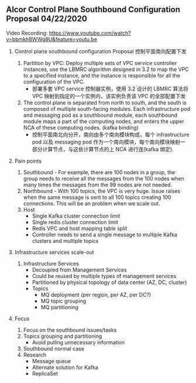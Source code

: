 ## Alcor Control Plane Southbound Configuration Proposal 04/22/2020

Video Recording: https://www.youtube.com/watch?v=bbmkhBWWg8U&feature=youtu.be

1. Control plane southbound configuration Proposal 控制平面南向配置下发
    1.  Partition by VPC: Deploy multiple sets of VPC service controller instances, use the LBMRC algorithm designed in 3.2 to map the VPC to a specified instance, and the instance is responsible for all the configuration of the VPC. 
        - 部署多套 VPC service 控制器实例，使用 3.2 设计的 LBMRC 算法将 VPC 映射到指定的一个实例内，该实例负责该 VPC 的全部配置下发
    2.  The control plane is separated from north to south, and the south is composed of multiple south-facing modules. Each infrastructure pod and messaging pod as a southbound module, each southbound module maps a part of the computing nodes, and enters the upper NCA of these computing nodes. (kafka binding) 
        - 控制平面南北向分开，南向由多个南向模块构成，每个 infrastructure pod 以及 messaging pod 作为一个南向模块，每个南向模块映射一部分计算节点，与这些计算节点的上 NCA 进行连(kafka 绑定).

2. Pain points
    1. Southbound - For example, there are 100 nodes in a group, the group needs to receive all the messages from the 100 nodes when many times the messages from the 99 nodes are not needed.
    2. Northbound - With 100  topics, the VPC is very huge. Issue raises when the same message is sent to all 100 topics creating 100 connections. This will be an problem when we scale out.
    3. Host
        - Single Kafka cluster connection limit
        - Single redis cluster connection limit
        - Redis VPC and host mapping table split
        - Controller needs to send a single message to multiple Kafka clusters and multiple topics
3. Infrastructure services scale-out
    1. Infrastructure Services
        - Decoupled from Management Services
        - Could be reused by multiple types of management services
        - Partitioned by physical topology of data center (AZ, DC, cluster)
        - Topics
            - MQ deployment (per region, per AZ, per DC?)
            - MQ topic grouping
            - MQ partitioning
4. Focus
    1. Focus on the southbound issues/tasks
    2. Topics grouping and partitioning
        - Avoid pulling unnecessary information
    3. Southbound normal case
    4. Research
        - Message queue
        - Alternate solution for Kafka
        - ReplicaSet


